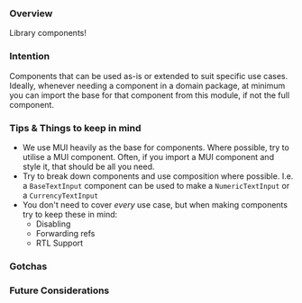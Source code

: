 ### Overview

Library components!

### Intention

Components that can be used as-is or extended to suit specific use cases. Ideally, whenever needing a component in a domain package, at minimum you can import the base for that component from this module, if not the full component.

### Tips & Things to keep in mind

- We use MUI heavily as the base for components. Where possible, try to utilise a MUI component. Often, if you import a MUI component and style it, that should be all you need.
- Try to break down components and use composition where possible. I.e. a `BaseTextInput` component can be used to make a `NumericTextInput` or a `CurrencyTextInput`
- You don't need to cover _every_ use case, but when making components try to keep these in mind:
  - Disabling
  - Forwarding refs
  - RTL Support

### Gotchas

### Future Considerations

